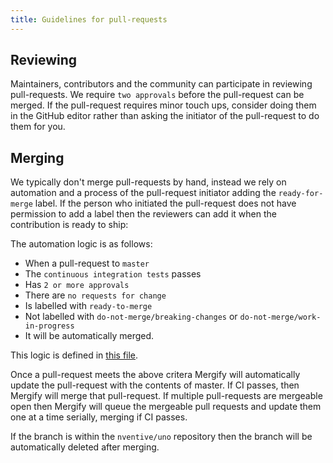 ```yaml
---
title: Guidelines for pull-requests
---
```


## Reviewing

Maintainers, contributors and the community can participate in reviewing pull-requests. We require `two approvals` before the pull-request can be merged. If the pull-request requires minor touch ups, consider doing them in the GitHub editor rather than asking the initiator of the pull-request to do them for you.

## Merging

We typically don't merge pull-requests by hand, instead we rely on automation and a process of the pull-request initiator adding the `ready-for-merge` label. If the person who initiated the pull-request does not have permission to add a label then the reviewers can add it when the contribution is ready to ship:

The automation logic is as follows:
* When a pull-request to `master`
* The `continuous integration tests` passes
* Has `2 or more approvals`
* There are `no requests for change`
* Is labelled with `ready-to-merge`
* Not labelled with `do-not-merge/breaking-changes` or `do-not-merge/work-in-progress`
* It will be automatically merged.

This logic is defined in [this file](https://github.com/nventive/Uno/blob/master/.mergify.yml).

Once a pull-request meets the above critera Mergify will automatically update the pull-request with the contents of master. If CI passes, then Mergify will merge that pull-request. If multiple pull-requests are mergeable open then Mergify will queue the mergeable pull requests and update them one at a time serially, merging if CI passes.

If the branch is within the `nventive/uno` repository then the branch will be automatically deleted after merging.


